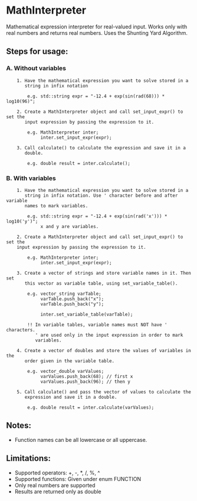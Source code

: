 # MathInterpreter
Mathematical expression interpreter for real-valued input.
Works only with real numbers and returns real numbers. Uses the Shunting
Yard Algorithm.

## Steps for usage:

### A. Without variables
		1. Have the mathematical expression you want to solve stored in a 
		   string in infix notation
		  
			e.g. std::string expr = "-12.4 + exp(sin(rad(68))) * log10(96)";

		2. Create a MathInterpreter object and call set_input_expr() to set the
		   input expression by passing the expression to it.
		
			e.g. MathInterpreter inter;
				 inter.set_input_expr(expr);

		3. Call calculate() to calculate the expression and save it in a 
		   double.
		   
			e.g. double result = inter.calculate();

### B. With variables
		1. Have the mathematical expression you want to solve stored in a 
		   string in infix notation. Use ' character before and after variable 
		   names to mark variables.

			e.g. std::string expr = "-12.4 + exp(sin(rad('x'))) * log10('y')";
				 x and y are variables.
		
		2. Create a MathInterpreter object and call set_input_expr() to set the
		input expression by passing the expression to it.

			e.g. MathInterpreter inter;
				 inter.set_input_expr(expr);

		3. Create a vector of strings and store variable names in it. Then set
		   this vector as variable table, using set_variable_table().

			e.g. vector_string varTable;
				 varTable.push_back("x");
				 varTable.push_back("y");

				 inter.set_variable_table(varTable);

			!! In variable tables, variable names must NOT have ' characters. 
			   ' are used only in the input expression in order to mark 
			   variables.

		4. Create a vector of doubles and store the values of variables in the
		   order given in the variable table.

			e.g. vector_double varValues;
				 varValues.push_back(68); // first x
				 varValues.push_back(96); // then y

		5. Call calculate() and pass the vector of values to calculate the 
		   expression and save it in a double.

			e.g. double result = inter.calculate(varValues);

## Notes:
  - Function names can be all lowercase or all uppercase.

## Limitations:
  - Supported operators: +, -, *, /, %, ^
  - Supported functions: Given under enum FUNCTION
  - Only real numbers are supported
  - Results are returned only as double
